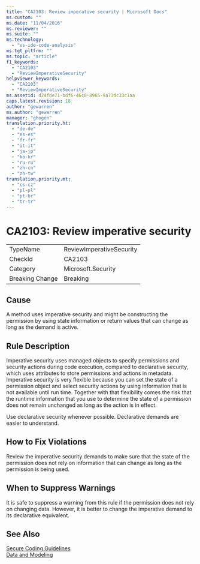```yaml
---
title: "CA2103: Review imperative security | Microsoft Docs"
ms.custom: ""
ms.date: "11/04/2016"
ms.reviewer: ""
ms.suite: ""
ms.technology: 
  - "vs-ide-code-analysis"
ms.tgt_pltfrm: ""
ms.topic: "article"
f1_keywords: 
  - "CA2103"
  - "ReviewImperativeSecurity"
helpviewer_keywords: 
  - "CA2103"
  - "ReviewImperativeSecurity"
ms.assetid: d24fde71-bdf6-46c0-8965-9a73dc33c1aa
caps.latest.revision: 18
author: "gewarren"
ms.author: "gewarren"
manager: "ghogen"
translation.priority.ht: 
  - "de-de"
  - "es-es"
  - "fr-fr"
  - "it-it"
  - "ja-jp"
  - "ko-kr"
  - "ru-ru"
  - "zh-cn"
  - "zh-tw"
translation.priority.mt: 
  - "cs-cz"
  - "pl-pl"
  - "pt-br"
  - "tr-tr"
---
```

# CA2103: Review imperative security
|||  
|-|-|  
|TypeName|ReviewImperativeSecurity|  
|CheckId|CA2103|  
|Category|Microsoft.Security|  
|Breaking Change|Breaking|  
  
## Cause  
 A method uses imperative security and might be constructing the permission by using state information or return values that can change as long as the demand is active.  
  
## Rule Description  
 Imperative security uses managed objects to specify permissions and security actions during code execution, compared to declarative security, which uses attributes to store permissions and actions in metadata. Imperative security is very flexible because you can set the state of a permission object and select security actions by using information that is not available until run time. Together with that flexibility comes the risk that the runtime information that you use to determine the state of a permission does not remain unchanged as long as the action is in effect.  
  
 Use declarative security whenever possible. Declarative demands are easier to understand.  
  
## How to Fix Violations  
 Review the imperative security demands to make sure that the state of the permission does not rely on information that can change as long as the permission is being used.  
  
## When to Suppress Warnings  
 It is safe to suppress a warning from this rule if the permission does not rely on changing data. However, it is better to change the imperative demand to its declarative equivalent.  
  
## See Also  
 [Secure Coding Guidelines](/dotnet/standard/security/secure-coding-guidelines)   
 [Data and Modeling](/dotnet/framework/data/index)